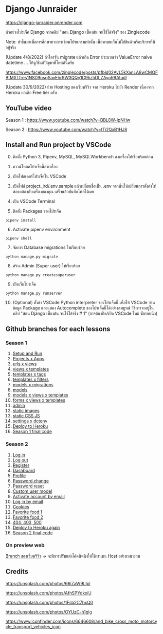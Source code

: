 # Django Junraider

https://django-junraider.onrender.com

ตัวอย่างโปรเจ็ค Django จากคลิป "สอน Django เบื้องต้น จนใช้ได้จริง" ของ Zinglecode

Note: ทำขึ้นมาเพื่อการศึกษาทางการเขียนโปรแกรมเท่านั้น เนื้อหาบนเว็บไม่ใช่สินค้าหรือบริการที่มีอยู่จริง

(Update 4/8/2022) ถ้าใครรัน migrate แล้วเกิด Error ประมาณว่า ValueError naive datetime ... ให้ดูวิธีแก้ปัญหาที่โพสต์นี้ครับ

https://www.facebook.com/zinglecode/posts/pfbid02AvL5kXanLA8wCMQFBtMXTfres1NSD9nsqSavEhr9W3QQy1C9hzhDLZAypR8Atadl

(Update 30/9/2022) ย้าย Hosting ของเว็บพรีวิว จาก Heroku ไปยัง Render เนื่องจาก Heroku ยกเลิก Free tier ครับ


## YouTube video

Season 1 : https://www.youtube.com/watch?v=BBL8W-lpNHw

Season 2 : https://www.youtube.com/watch?v=tTi2QxB1HJ8


## Install and Run project by VSCode

0. ติดตั้ง Python 3, Pipenv, MySQL, MySQLWorkbench ลงเครื่องให้เรียบร้อยก่อน

1. ดาวน์โหลดโปรเจ็คนี้ลงเครื่อง

2. เปิดโฟลเดอร์โปรเจ็คใน VSCode

3. เปิดไฟล์ project_jrd/.env.sample แล้วเปลี่ยนชื่อเป็น .env จากนั้นให้เปลี่ยนการตั้งค่าให้สอดคล้องกับเครื่องของคุณ เสร็จแล้วบันทึกไฟล์ได้เลย

4. เปิด VSCode Terminal

5. ติดตั้ง Packages ของโปรเจ็ค

```
pipenv install
```

6. Activate pipenv environment

```
pipenv shell
```

7. จัดการ Database migrations ให้เรียบร้อย

```
python manage.py migrate
```

8. สร้าง Admin (Super user) ให้เรียบร้อย

```
python manage.py createsuperuser
```

9. เปิดเว็บโปรเจ็ค

```
python manage.py runserver
```

10. (Optional) ตั้งค่า VSCode Python interpreter ของโปรเจ็คนี้ เพื่อให้ VSCode อ่านข้อมูล Package และแสดง Autocomplete ของโปรเจ็คนี้ได้อย่างสมบูรณ์ วิธีการจะอยู่ในคลิป "สอน Django เบื้องต้น จนใช้ได้จริง # 1" (อาจต้องปิด/เปิด VSCode ใหม่ ซักรอบนึง)


## Github branches for each lessons

### Season 1

1. [Setup and Run](https://github.com/potchangelo/django-junraider/tree/01-setup)
2. [Projects x Apps](https://github.com/potchangelo/django-junraider/tree/02-project-apps)
3. [urls x views](https://github.com/potchangelo/django-junraider/tree/03-urls-views)
4. [views x templates](https://github.com/potchangelo/django-junraider/tree/04-views-templates)
5. [templates x tags](https://github.com/potchangelo/django-junraider/tree/05-templates-tags)
6. [templates x filters](https://github.com/potchangelo/django-junraider/tree/06-templates-filters)
7. [models x migrations](https://github.com/potchangelo/django-junraider/tree/07-models-migrations)
8. [models](https://github.com/potchangelo/django-junraider/tree/08-models)
9. [models x views x templates](https://github.com/potchangelo/django-junraider/tree/09-models-views-templates)
10. [forms x views x templates](https://github.com/potchangelo/django-junraider/tree/10-forms-views-templates)
11. [admin](https://github.com/potchangelo/django-junraider/tree/11-admin)
12. [static images](https://github.com/potchangelo/django-junraider/tree/12-static-images)
13. [static CSS JS](https://github.com/potchangelo/django-junraider/tree/13-static-css-js)
14. [settings x dotenv](https://github.com/potchangelo/django-junraider/tree/14-settings-dotenv)
15. [Deploy to Heroku](https://github.com/potchangelo/django-junraider/tree/15-deploy-heroku)
16. [Season 1 final code](https://github.com/potchangelo/django-junraider/tree/season-1)

### Season 2

1. [Log in](https://github.com/potchangelo/django-junraider/tree/16-login)
2. [Log out](https://github.com/potchangelo/django-junraider/tree/17-logout)
3. [Register](https://github.com/potchangelo/django-junraider/tree/18-register)
4. [Dashboard](https://github.com/potchangelo/django-junraider/tree/19-dashboard)
5. [Profile](https://github.com/potchangelo/django-junraider/tree/20-profile)
6. [Password change](https://github.com/potchangelo/django-junraider/tree/21-password-change)
7. [Password reset](https://github.com/potchangelo/django-junraider/tree/22-password-reset)
8. [Custom user model](https://github.com/potchangelo/django-junraider/tree/23-custom-user-model)
9. [Activate account by email](https://github.com/potchangelo/django-junraider/tree/24-activate-account-by-email)
10. [Log in by email](https://github.com/potchangelo/django-junraider/tree/25-login-by-email)
11. [Cookies](https://github.com/potchangelo/django-junraider/tree/26-cookies)
12. [Favorite food 1](https://github.com/potchangelo/django-junraider/tree/27-favorite-food-1)
13. [Favorite food 2](https://github.com/potchangelo/django-junraider/tree/28-favorite-food-2)
14. [404, 403, 500](https://github.com/potchangelo/django-junraider/tree/29-404-403-500)
15. [Deploy to Heroku again](https://github.com/potchangelo/django-junraider/tree/30-deploy-heroku-2)
16. [Season 2 final code](https://github.com/potchangelo/django-junraider/tree/season-2)

### On preview web

[Branch ของเว็บพรีวิว](https://github.com/potchangelo/django-junraider/tree/preview) -> จะมีการปรับแต่งโค้ดนิดนึงให้ใช้งานบน Host อย่างเหมาะสม


## Credits

https://unsplash.com/photos/66IZaW9LIpI

https://unsplash.com/photos/AfhSPYdkxiU

https://unsplash.com/photos/1Fsb2C7hxQ0

https://unsplash.com/photos/OYUzC-h1glg

https://www.iconfinder.com/icons/6646608/and_bike_cross_moto_motorcycle_transport_vehicles_icon

